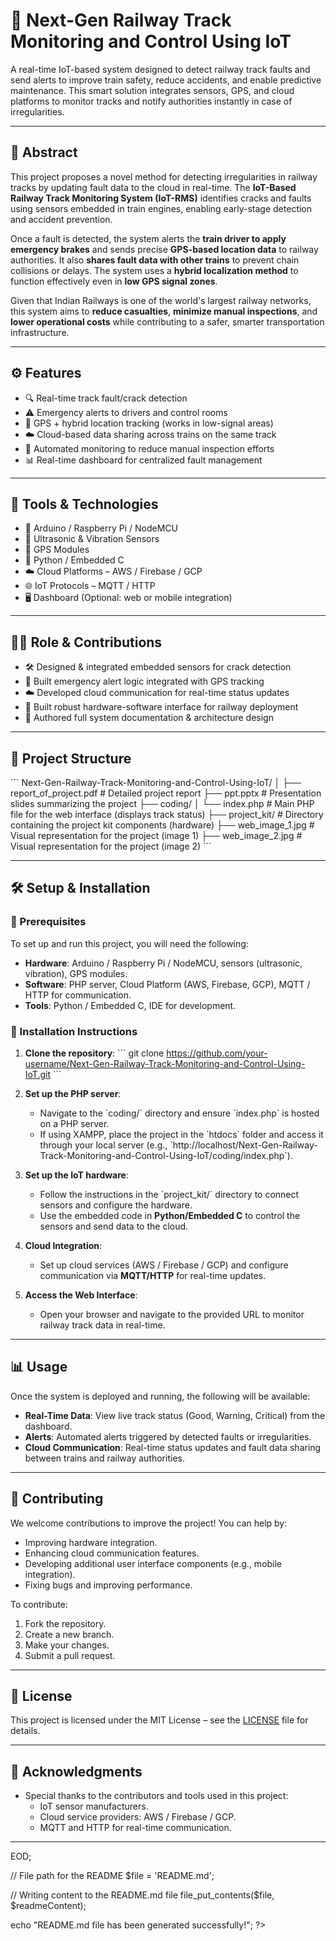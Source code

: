
# 🚄 Next-Gen Railway Track Monitoring and Control Using IoT

A real-time IoT-based system designed to detect railway track faults and send alerts to improve train safety, reduce accidents, and enable predictive maintenance. This smart solution integrates sensors, GPS, and cloud platforms to monitor tracks and notify authorities instantly in case of irregularities.

---

## 🧾 Abstract

This project proposes a novel method for detecting irregularities in railway tracks by updating fault data to the cloud in real-time. The **IoT-Based Railway Track Monitoring System (IoT-RMS)** identifies cracks and faults using sensors embedded in train engines, enabling early-stage detection and accident prevention.

Once a fault is detected, the system alerts the **train driver to apply emergency brakes** and sends precise **GPS-based location data** to railway authorities. It also **shares fault data with other trains** to prevent chain collisions or delays. The system uses a **hybrid localization method** to function effectively even in **low GPS signal zones**. 

Given that Indian Railways is one of the world's largest railway networks, this system aims to **reduce casualties**, **minimize manual inspections**, and **lower operational costs** while contributing to a safer, smarter transportation infrastructure.

---

## ⚙️ Features

- 🔍 Real-time track fault/crack detection
- ⚠️ Emergency alerts to drivers and control rooms
- 📍 GPS + hybrid location tracking (works in low-signal areas)
- ☁️ Cloud-based data sharing across trains on the same track
- 🔁 Automated monitoring to reduce manual inspection efforts
- 📊 Real-time dashboard for centralized fault management

---

## 🧰 Tools & Technologies

- 🔌 Arduino / Raspberry Pi / NodeMCU
- 📡 Ultrasonic & Vibration Sensors
- 📍 GPS Modules
- 🐍 Python / Embedded C
- ☁️ Cloud Platforms – AWS / Firebase / GCP
- 🌐 IoT Protocols – MQTT / HTTP
- 🖥️ Dashboard (Optional: web or mobile integration)

---

## 👨‍💻 Role & Contributions

- 🛠️ Designed & integrated embedded sensors for crack detection  
- 🧠 Built emergency alert logic integrated with GPS tracking  
- ☁️ Developed cloud communication for real-time status updates  
- 🔗 Built robust hardware-software interface for railway deployment  
- 📝 Authored full system documentation & architecture design

---

## 📁 Project Structure

\`\`\`
Next-Gen-Railway-Track-Monitoring-and-Control-Using-IoT/
│
├── report_of_project.pdf          # Detailed project report
├── ppt.pptx                       # Presentation slides summarizing the project
├── coding/
│   └── index.php                  # Main PHP file for the web interface (displays track status)
├── project_kit/                   # Directory containing the project kit components (hardware)
├── web_image_1.jpg                # Visual representation for the project (image 1)
├── web_image_2.jpg                # Visual representation for the project (image 2)
\`\`\`

---

## 🛠️ Setup & Installation

### 📝 Prerequisites

To set up and run this project, you will need the following:

- **Hardware**: Arduino / Raspberry Pi / NodeMCU, sensors (ultrasonic, vibration), GPS modules.
- **Software**: PHP server, Cloud Platform (AWS, Firebase, GCP), MQTT / HTTP for communication.
- **Tools**: Python / Embedded C, IDE for development.

### 🔧 Installation Instructions

1. **Clone the repository**:
   \`\`\`
   git clone https://github.com/your-username/Next-Gen-Railway-Track-Monitoring-and-Control-Using-IoT.git
   \`\`\`

2. **Set up the PHP server**:
   - Navigate to the \`coding/\` directory and ensure \`index.php\` is hosted on a PHP server.
   - If using XAMPP, place the project in the \`htdocs\` folder and access it through your local server (e.g., \`http://localhost/Next-Gen-Railway-Track-Monitoring-and-Control-Using-IoT/coding/index.php\`).

3. **Set up the IoT hardware**:
   - Follow the instructions in the \`project_kit/\` directory to connect sensors and configure the hardware.
   - Use the embedded code in **Python/Embedded C** to control the sensors and send data to the cloud.

4. **Cloud Integration**:
   - Set up cloud services (AWS / Firebase / GCP) and configure communication via **MQTT/HTTP** for real-time updates.

5. **Access the Web Interface**:
   - Open your browser and navigate to the provided URL to monitor railway track data in real-time.

---

## 📊 Usage

Once the system is deployed and running, the following will be available:

- **Real-Time Data**: View live track status (Good, Warning, Critical) from the dashboard.
- **Alerts**: Automated alerts triggered by detected faults or irregularities.
- **Cloud Communication**: Real-time status updates and fault data sharing between trains and railway authorities.

---

## 🤝 Contributing

We welcome contributions to improve the project! You can help by:

- Improving hardware integration.
- Enhancing cloud communication features.
- Developing additional user interface components (e.g., mobile integration).
- Fixing bugs and improving performance.

To contribute:

1. Fork the repository.
2. Create a new branch.
3. Make your changes.
4. Submit a pull request.

---

## 📝 License

This project is licensed under the MIT License – see the [LICENSE](LICENSE) file for details.

---

## 👏 Acknowledgments

- Special thanks to the contributors and tools used in this project:
  - IoT sensor manufacturers.
  - Cloud service providers: AWS / Firebase / GCP.
  - MQTT and HTTP for real-time communication.

---

EOD;

// File path for the README
$file = 'README.md';

// Writing content to the README.md file
file_put_contents($file, $readmeContent);

echo "README.md file has been generated successfully!";
?>
